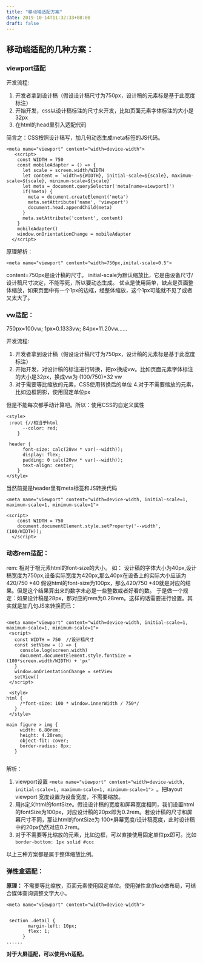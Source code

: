 ```yaml
---
title: "移动端适配方案"
date: 2019-10-14T11:32:33+08:00
draft: false
---
```

## 移动端适配的几种方案：
### viewport适配

开发流程:
1. 开发者拿到设计稿（假设设计稿尺寸为750px，设计稿的元素标是基于此宽度标注）
2. 开始开发，css以设计稿标注的尺寸来开发，比如页面元素字体标注的大小是32px
4. 在html的head里引入适配代码

简言之：CSS按照设计稿写，加几句动态生成meta标签的JS代码。
```
<meta name="viewport" content="width=device-width">
   <script>
    const WIDTH = 750
    const mobileAdapter = () => {
      let scale = screen.width/WIDTH
      let content = `width=${WIDTH}, initial-scale=${scale}, maximum-scale=${scale}, minimum-scale=${scale}`
      let meta = document.querySelector('meta[name=viewport]')
      if(!meta) {
        meta = document.createElement('meta')
        meta.setAttribute('name', 'viewport')
        document.head.appendChild(meta)
      } 
      meta.setAttribute('content', content)
    }
    mobileAdapter()
    window.onOrientationChange = mobileAdapter
  </script> 
```

原理解析：
```
<meta name="viewport" content="width=750px,inital-scale=0.5">
```
content=750px是设计稿的尺寸。
initial-scale为默认缩放比，它是由设备尺寸/设计稿尺寸决定，不能写死，所以要动态生成。
优点是使用简单，缺点是页面整体缩放，如果页面中有一个1px的边框，经整体缩放，这个1px可能就不见了或者又太大了。

### vw适配：

750px=100vw;
1px=0.1333vw;
84px=11.20vw......


开发流程:
1. 开发者拿到设计稿（假设设计稿尺寸为750px，设计稿的元素标是基于此宽度标注）
2. 开始开发，对设计稿的标注进行转换，把px换成vw。比如页面元素字体标注的大小是32px，换成vw为 (100/750)\*32 vw
3. 对于需要等比缩放的元素，CSS使用转换后的单位
4.对于不需要缩放的元素，比如边框阴影，使用固定单位px

但是不能每次都手动计算吧。所以：使用CSS的自定义属性
```
<style>
 :root {//相当于html
      --color: red; 
    }
 
 header {
      font-size: calc(28vw * var(--width));
      display: flex;
      padding: 0 calc(20vw * var(--width));
      text-align: center;
    }
</style>
```
当然前提是header里有meta标签和JS转换代码

```
<meta name="viewport" content="width=device-width, initial-scale=1, maximum-scale=1, minimum-scale=1">

<script>
    const WIDTH = 750
    document.documentElement.style.setProperty('--width', (100/WIDTH));
  </script>
 ```
 
### 动态rem适配：

rem: 相对于根元素html的font-size的大小。
 如： 设计稿的字体大小为40px,设计稿宽度为750px,设备实际宽度为420px,那么40px在设备上的实际大小应该为 420/750 *40
 假设html的font-size为100px，那么420/750 *40就是对应的结果。但是这个结果算出来的数字未必是一些整数或者好看的数。
 于是做一个规定：如果设计稿是28px，那对应的rem为0.28rem。这样的话需要进行设置。其实就是加几句JS来转换而已：
 ```
 
<meta name="viewport" content="width=device-width, initial-scale=1, maximum-scale=1, minimum-scale=1">
  <script>
    const WIDTH = 750  //设计稿尺寸
    const setView = () => {
      console.log(screen.width)
      document.documentElement.style.fontSize = (100*screen.width/WIDTH) + 'px'
    }
    window.onOrientationChange = setView
    setView()
  </script>
  
  <style> 
 html {
      /*font-size: 100 * window.innerWidth / 750*/
    }
  </style>

 main figure > img {
      width: 6.80rem;
      height: 4.20rem;
      object-fit: cover;
      border-radius: 8px;
    }  
  
 ```
 
 解析：
1. viewport设置 `<meta name="viewport" content="width=device-width, initial-scale=1, maximum-scale=1, minimum-scale=1"> `。把layout viewport 宽度设置为设备宽度，不需要缩放。
2. 用js定义html的fontSize。假设设计稿的宽度和屏幕宽度相同，我们设置html的fontSize为100px，对应设计稿的20px即为0.2rem。若设计稿的尺寸和屏幕尺寸不同，那让html的fontSize为 100*屏幕宽度/设计稿宽度，此时设计稿中的20px仍然对应0.2rem。
3. 对于不需要等比缩放的元素，比如边框，可以直接使用固定单位px即可。比如`border-bottom: 1px solid #ccc`

以上三种方案都是属于整体缩放比例。

### 弹性盒适配：
**原理：**
不需要等比缩放，页面元素使用固定单位。使用弹性盒(flex)做布局，可结合媒体查询调整文字大小。
```
<meta name="viewport" content="width=device-width">


 section .detail {
        margin-left: 10px;
        flex: 1;
      }
......
```

**对于大屏适配，可以使用vh适配。**
